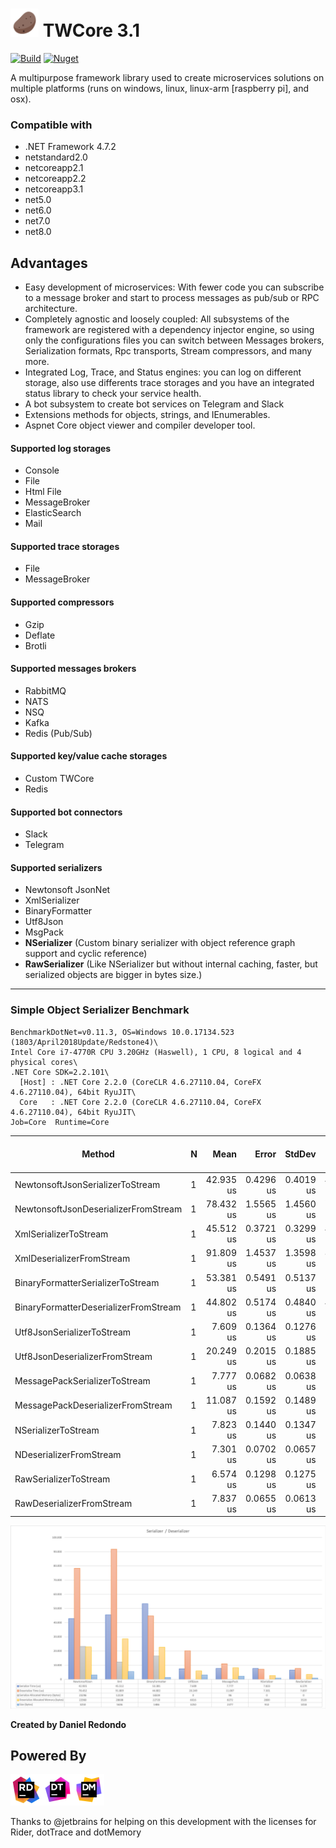 # <img src="https://raw.githubusercontent.com/tonyredondo/TWCore2/master/doc/icon.png" alt="Potato" width="45px" height="45px" /> TWCore 3.1
[![Build](https://github.com/tonyredondo/TWCore2/actions/workflows/build.yml/badge.svg)](https://github.com/tonyredondo/TWCore2/actions/workflows/build.yml)
[![Nuget](https://img.shields.io/nuget/vpre/TWCore.svg)](https://www.nuget.org/packages?q=Tags%3A"TWCore")

A multipurpose framework library used to create microservices solutions on multiple platforms (runs on windows, linux, linux-arm [raspberry pi], and osx).

### Compatible with
- .NET Framework 4.7.2
- netstandard2.0
- netcoreapp2.1
- netcoreapp2.2
- netcoreapp3.1
- net5.0
- net6.0
- net7.0
- net8.0

## Advantages

- Easy development of microservices: With fewer code you can subscribe to a message broker and start to process messages as pub/sub or RPC architecture.
- Completely agnostic and loosely coupled: All subsystems of the framework are registered with a dependency injector engine, so using only the configurations files you can switch between Messages brokers, Serialization formats, Rpc transports, Stream compressors, and many more.
- Integrated Log, Trace, and Status engines: you can log on different storage, also use differents trace storages and you have an integrated status library to check your service health.
- A bot subsystem to create bot services on Telegram and Slack
- Extensions methods for objects, strings, and IEnumerables.
- Aspnet Core object viewer and compiler developer tool.

#### Supported log storages
- Console
- File
- Html File
- MessageBroker
- ElasticSearch
- Mail

#### Supported trace storages
- File
- MessageBroker

#### Supported compressors
- Gzip
- Deflate
- Brotli

#### Supported messages brokers

- RabbitMQ
- NATS
- NSQ
- Kafka
- Redis (Pub/Sub)

#### Supported key/value cache storages

- Custom TWCore
- Redis

#### Supported bot connectors

- Slack
- Telegram

#### Supported serializers

- Newtonsoft JsonNet
- XmlSerializer
- BinaryFormatter
- Utf8Json
- MsgPack
- **NSerializer** (Custom binary serializer with object reference graph support and cyclic reference)
- **RawSerializer** (Like NSerializer but without internal caching, faster, but serialized objects are bigger in bytes size.)

---

### Simple Object Serializer Benchmark
```
BenchmarkDotNet=v0.11.3, OS=Windows 10.0.17134.523 (1803/April2018Update/Redstone4)\
Intel Core i7-4770R CPU 3.20GHz (Haswell), 1 CPU, 8 logical and 4 physical cores\
.NET Core SDK=2.2.101\
  [Host] : .NET Core 2.2.0 (CoreCLR 4.6.27110.04, CoreFX 4.6.27110.04), 64bit RyuJIT\
  Core   : .NET Core 2.2.0 (CoreCLR 4.6.27110.04, CoreFX 4.6.27110.04), 64bit RyuJIT\
Job=Core  Runtime=Core
```
|                                Method | N |      Mean |     Error |    StdDev |       Min |       Max | Gen 0/1k Op | Gen 1/1k Op | Gen 2/1k Op | Allocated Memory/Op |
|-------------------------------------- |-- |----------:|----------:|----------:|----------:|----------:|------------:|------------:|------------:|--------------------:|
|      NewtonsoftJsonSerializerToStream | 1 | 42.935 us | 0.4296 us | 0.4019 us | 42.123 us | 43.608 us |      3.6621 |      0.1831 |           - |             23296 B |
|  NewtonsoftJsonDeserializerFromStream | 1 | 78.432 us | 1.5565 us | 1.4560 us | 76.154 us | 80.546 us |      3.5400 |      0.8545 |           - |             22960 B |
|                 XmlSerializerToStream | 1 | 45.512 us | 0.3721 us | 0.3299 us | 44.858 us | 46.154 us |      1.8921 |           - |           - |             12224 B |
|             XmlDeserializerFromStream | 1 | 91.809 us | 1.4537 us | 1.3598 us | 89.874 us | 94.327 us |      4.5166 |      0.3662 |           - |             28608 B |
|     BinaryFormatterSerializerToStream | 1 | 53.381 us | 0.5491 us | 0.5137 us | 52.418 us | 54.022 us |      2.5635 |           - |           - |             16504 B |
| BinaryFormatterDeserializerFromStream | 1 | 44.802 us | 0.5174 us | 0.4840 us | 43.914 us | 45.613 us |      3.6011 |      0.4883 |           - |             22720 B |
|            Utf8JsonSerializerToStream | 1 |  7.609 us | 0.1364 us | 0.1276 us |  7.429 us |  7.832 us |           - |           - |           - |                   - |
|        Utf8JsonDeserializerFromStream | 1 | 20.249 us | 0.2015 us | 0.1885 us | 20.009 us | 20.641 us |      0.9460 |      0.1831 |           - |              6016 B |
|         MessagePackSerializerToStream | 1 |  7.777 us | 0.0682 us | 0.0638 us |  7.658 us |  7.900 us |           - |           - |           - |                96 B |
|     MessagePackDeserializerFromStream | 1 | 11.087 us | 0.1592 us | 0.1489 us | 10.795 us | 11.419 us |      1.3123 |      0.3204 |           - |              8272 B |
|                   NSerializerToStream | 1 |  7.823 us | 0.1440 us | 0.1347 us |  7.607 us |  8.051 us |           - |           - |           - |                   - |
|               NDeserializerFromStream | 1 |  7.301 us | 0.0702 us | 0.0657 us |  7.106 us |  7.405 us |      0.4425 |      0.0458 |           - |              2800 B |
|                 RawSerializerToStream | 1 |  6.574 us | 0.1298 us | 0.1275 us |  6.375 us |  6.781 us |           - |           - |           - |                   - |
|             RawDeserializerFromStream | 1 |  7.837 us | 0.0655 us | 0.0613 us |  7.748 us |  7.937 us |      0.5569 |      0.0763 |           - |              3520 B |

![Serializer Graph](https://raw.githubusercontent.com/tonyredondo/TWCore2/master/doc/serializer-deserializer1.png)

**Created by Daniel Redondo**


## Powered By
<img src="https://raw.githubusercontent.com/tonyredondo/TWCore2/master/doc/rider.jpg" alt="Rider" width="50px" height="50px" /><img src="https://raw.githubusercontent.com/tonyredondo/TWCore2/master/doc/dotTrace.png" alt="dotTrace" width="50px" height="50px" /><img src="https://raw.githubusercontent.com/tonyredondo/TWCore2/master/doc/dotMemory.png" alt="dotMemory" width="50px" height="50px" />

Thanks to @jetbrains for helping on this development with the licenses for Rider, dotTrace and dotMemory
